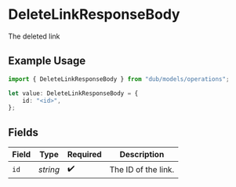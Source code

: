 # DeleteLinkResponseBody

The deleted link

## Example Usage

```typescript
import { DeleteLinkResponseBody } from "dub/models/operations";

let value: DeleteLinkResponseBody = {
    id: "<id>",
};
```

## Fields

| Field               | Type                | Required            | Description         |
| ------------------- | ------------------- | ------------------- | ------------------- |
| `id`                | *string*            | :heavy_check_mark:  | The ID of the link. |